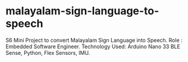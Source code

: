 # malayalam-sign-language-to-speech
S6 Mini Project to convert Malayalam Sign Language into Speech.  Role : Embedded Software Engineer. Technology Used: Arduino Nano 33 BLE Sense, Python, Flex Sensors, IMU. 
